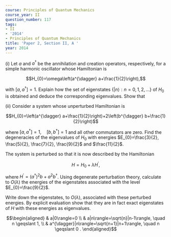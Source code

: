 ```yaml
---
course: Principles of Quantum Mechanics
course_year: II
question_number: 117
tags:
- II
- '2014'
- Principles of Quantum Mechanics
title: 'Paper 2, Section II, A '
year: 2014
---
```




(i) Let $a$ and $a^{\dagger}$ be the annihilation and creation operators, respectively, for a simple harmonic oscillator whose Hamiltonian is

$$H_{0}=\omega\left(a^{\dagger} a+\frac{1}{2}\right),$$

with $\left[a, a^{\dagger}\right]=1$. Explain how the set of eigenstates $\{|n\rangle: n=0,1,2, \ldots\}$ of $H_{0}$ is obtained and deduce the corresponding eigenvalues. Show that

(ii) Consider a system whose unperturbed Hamiltonian is

$$H_{0}=\left(a^{\dagger} a+\frac{1}{2}\right)+2\left(b^{\dagger} b+\frac{1}{2}\right)$$

where $\left[a, a^{\dagger}\right]=1, \quad\left[b, b^{\dagger}\right]=1$ and all other commutators are zero. Find the degeneracies of the eigenvalues of $H_{0}$ with energies $E_{0}=\frac{3}{2}, \frac{5}{2}, \frac{7}{2}, \frac{9}{2}$ and $\frac{11}{2}$.

The system is perturbed so that it is now described by the Hamiltonian

$$H=H_{0}+\lambda H^{\prime},$$

where $H^{\prime}=\left(a^{\dagger}\right)^{2} b+a^{2} b^{\dagger}$. Using degenerate perturbation theory, calculate to $O(\lambda)$ the energies of the eigenstates associated with the level $E_{0}=\frac{9}{2}$.

Write down the eigenstates, to $O(\lambda)$, associated with these perturbed energies. By explicit evaluation show that they are in fact exact eigenstates of $H$ with these energies as eigenvalues.

$$\begin{aligned}
& a|0\rangle=0 \\
& a|n\rangle=\sqrt{n}|n-1\rangle, \quad n \geqslant 1, \\
& a^{\dagger}|n\rangle=\sqrt{n+1}|n+1\rangle, \quad n \geqslant 0 . 
\end{aligned}$$